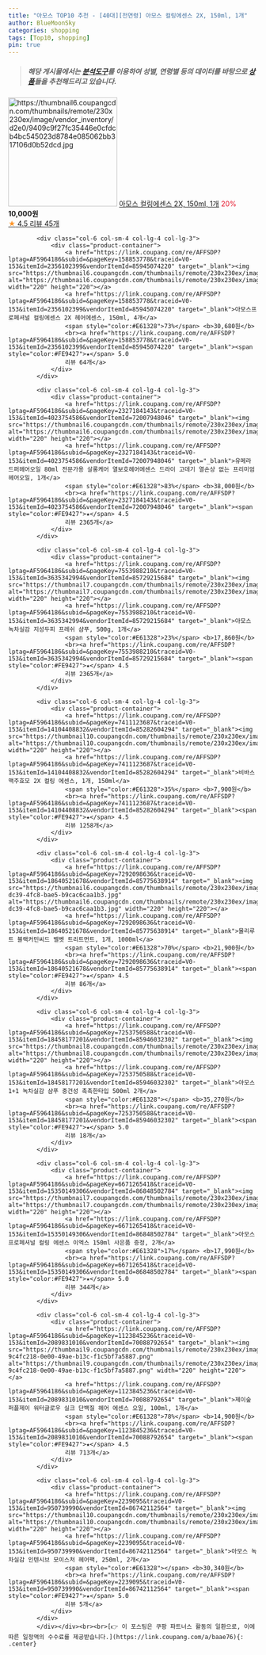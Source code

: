 ```yaml
---
title: "아모스 TOP10 추천 - [40대][전연령] 아모스 컬링에센스 2X, 150ml, 1개"
author: BlueMoonSky
categories: shopping
tags: [Top10, shopping]
pin: true
---
```


> ##### 해당 게시물에서는 [**분석도구**](https://itemscout.io/)를 이용하여 **성별**, **연령별** 등의 데이터를 바탕으로 [**상품**](https://link.coupang.com/a/baae76)들을 추천해드리고 있습니다.
<div class="container"><div class="row">
            <div class="col-6 col-sm-4 col-lg-4 col-lg-3">
                <div class="product-container">
                    <a href="https://link.coupang.com/re/AFFSDP?lptag=AF5964186&subid=&pageKey=158853778&traceid=V0-153&itemId=456491218&vendorItemId=85934687221" target="_blank"><img src="https://thumbnail6.coupangcdn.com/thumbnails/remote/230x230ex/image/vendor_inventory/d2e0/9409c9f27fc35446e0cfdcb4bc545023d8784e085062bb317106d0b52dcd.jpg" alt="https://thumbnail6.coupangcdn.com/thumbnails/remote/230x230ex/image/vendor_inventory/d2e0/9409c9f27fc35446e0cfdcb4bc545023d8784e085062bb317106d0b52dcd.jpg" width="220" height="220"></a>
                    <a href="https://link.coupang.com/re/AFFSDP?lptag=AF5964186&subid=&pageKey=158853778&traceid=V0-153&itemId=456491218&vendorItemId=85934687221" target="_blank">아모스 컬링에센스 2X, 150ml, 1개</a>
                    <span style="color:#E61328">20%</span> <b>10,000원</b>
                    <br><a href="https://link.coupang.com/re/AFFSDP?lptag=AF5964186&subid=&pageKey=158853778&traceid=V0-153&itemId=456491218&vendorItemId=85934687221" target="_blank"><span style="color:#FE9427">★</span> 4.5
                    리뷰 45개</a>
                </div>
            </div>
            
            <div class="col-6 col-sm-4 col-lg-4 col-lg-3">
                <div class="product-container">
                    <a href="https://link.coupang.com/re/AFFSDP?lptag=AF5964186&subid=&pageKey=158853778&traceid=V0-153&itemId=2356102399&vendorItemId=85945074220" target="_blank"><img src="https://thumbnail6.coupangcdn.com/thumbnails/remote/230x230ex/image/vendor_inventory/d2e0/9409c9f27fc35446e0cfdcb4bc545023d8784e085062bb317106d0b52dcd.jpg" alt="https://thumbnail6.coupangcdn.com/thumbnails/remote/230x230ex/image/vendor_inventory/d2e0/9409c9f27fc35446e0cfdcb4bc545023d8784e085062bb317106d0b52dcd.jpg" width="220" height="220"></a>
                    <a href="https://link.coupang.com/re/AFFSDP?lptag=AF5964186&subid=&pageKey=158853778&traceid=V0-153&itemId=2356102399&vendorItemId=85945074220" target="_blank">아모스프로페셔널 컬링에센스 2X 헤어에센스, 150ml, 4개</a>
                    <span style="color:#E61328">73%</span> <b>30,680원</b>
                    <br><a href="https://link.coupang.com/re/AFFSDP?lptag=AF5964186&subid=&pageKey=158853778&traceid=V0-153&itemId=2356102399&vendorItemId=85945074220" target="_blank"><span style="color:#FE9427">★</span> 5.0
                    리뷰 64개</a>
                </div>
            </div>
            
            <div class="col-6 col-sm-4 col-lg-4 col-lg-3">
                <div class="product-container">
                    <a href="https://link.coupang.com/re/AFFSDP?lptag=AF5964186&subid=&pageKey=2327184143&traceid=V0-153&itemId=4023754586&vendorItemId=72007948046" target="_blank"><img src="https://thumbnail6.coupangcdn.com/thumbnails/remote/230x230ex/image/vendor_inventory/61d5/185ea19d80c08cb64a352fc1c63ad034a295e875eec6f7884f083406d0c2.jpg" alt="https://thumbnail6.coupangcdn.com/thumbnails/remote/230x230ex/image/vendor_inventory/61d5/185ea19d80c08cb64a352fc1c63ad034a295e875eec6f7884f083406d0c2.jpg" width="220" height="220"></a>
                    <a href="https://link.coupang.com/re/AFFSDP?lptag=AF5964186&subid=&pageKey=2327184143&traceid=V0-153&itemId=4023754586&vendorItemId=72007948046" target="_blank">유메라 드퍼헤어오일 80ml 전문가용 살롱케어 열보호헤어에센스 드라이 고데기 열손상 없는 프리미엄 헤어오일, 1개</a>
                    <span style="color:#E61328">83%</span> <b>38,000원</b>
                    <br><a href="https://link.coupang.com/re/AFFSDP?lptag=AF5964186&subid=&pageKey=2327184143&traceid=V0-153&itemId=4023754586&vendorItemId=72007948046" target="_blank"><span style="color:#FE9427">★</span> 4.5
                    리뷰 2365개</a>
                </div>
            </div>
            
            <div class="col-6 col-sm-4 col-lg-4 col-lg-3">
                <div class="product-container">
                    <a href="https://link.coupang.com/re/AFFSDP?lptag=AF5964186&subid=&pageKey=7553988210&traceid=V0-153&itemId=3635342994&vendorItemId=85729215684" target="_blank"><img src="https://thumbnail7.coupangcdn.com/thumbnails/remote/230x230ex/image/vendor_inventory/1122/9773acec10e4dfa8744aab64152bcf87dcc95689fc29cb8e65d9ff853775.jpg" alt="https://thumbnail7.coupangcdn.com/thumbnails/remote/230x230ex/image/vendor_inventory/1122/9773acec10e4dfa8744aab64152bcf87dcc95689fc29cb8e65d9ff853775.jpg" width="220" height="220"></a>
                    <a href="https://link.coupang.com/re/AFFSDP?lptag=AF5964186&subid=&pageKey=7553988210&traceid=V0-153&itemId=3635342994&vendorItemId=85729215684" target="_blank">아모스 녹차실감 지성두피 프레쉬 샴푸, 500g, 1개</a>
                    <span style="color:#E61328">23%</span> <b>17,860원</b>
                    <br><a href="https://link.coupang.com/re/AFFSDP?lptag=AF5964186&subid=&pageKey=7553988210&traceid=V0-153&itemId=3635342994&vendorItemId=85729215684" target="_blank"><span style="color:#FE9427">★</span> 4.5
                    리뷰 2365개</a>
                </div>
            </div>
            
            <div class="col-6 col-sm-4 col-lg-4 col-lg-3">
                <div class="product-container">
                    <a href="https://link.coupang.com/re/AFFSDP?lptag=AF5964186&subid=&pageKey=7411123687&traceid=V0-153&itemId=14104408832&vendorItemId=85282604294" target="_blank"><img src="https://thumbnail10.coupangcdn.com/thumbnails/remote/230x230ex/image/vendor_inventory/f7af/bf0bf0bb9162a3106460e135da1a53f8f7eee8a7db150b1016584c952c31.jpg" alt="https://thumbnail10.coupangcdn.com/thumbnails/remote/230x230ex/image/vendor_inventory/f7af/bf0bf0bb9162a3106460e135da1a53f8f7eee8a7db150b1016584c952c31.jpg" width="220" height="220"></a>
                    <a href="https://link.coupang.com/re/AFFSDP?lptag=AF5964186&subid=&pageKey=7411123687&traceid=V0-153&itemId=14104408832&vendorItemId=85282604294" target="_blank">비바스 맥주효모 2X 컬링 에센스, 1개, 150ml</a>
                    <span style="color:#E61328">35%</span> <b>7,900원</b>
                    <br><a href="https://link.coupang.com/re/AFFSDP?lptag=AF5964186&subid=&pageKey=7411123687&traceid=V0-153&itemId=14104408832&vendorItemId=85282604294" target="_blank"><span style="color:#FE9427">★</span> 4.5
                    리뷰 1258개</a>
                </div>
            </div>
            
            <div class="col-6 col-sm-4 col-lg-4 col-lg-3">
                <div class="product-container">
                    <a href="https://link.coupang.com/re/AFFSDP?lptag=AF5964186&subid=&pageKey=7292098636&traceid=V0-153&itemId=18640521678&vendorItemId=85775638914" target="_blank"><img src="https://thumbnail6.coupangcdn.com/thumbnails/remote/230x230ex/image/retail/images/2023/04/25/10/2/7a8902d3-dc39-4fc8-bae5-b9cac6caa1b3.jpg" alt="https://thumbnail6.coupangcdn.com/thumbnails/remote/230x230ex/image/retail/images/2023/04/25/10/2/7a8902d3-dc39-4fc8-bae5-b9cac6caa1b3.jpg" width="220" height="220"></a>
                    <a href="https://link.coupang.com/re/AFFSDP?lptag=AF5964186&subid=&pageKey=7292098636&traceid=V0-153&itemId=18640521678&vendorItemId=85775638914" target="_blank">몰리루트 블랙커민씨드 벨벳 트리트먼트, 1개, 1000ml</a>
                    <span style="color:#E61328">70%</span> <b>21,900원</b>
                    <br><a href="https://link.coupang.com/re/AFFSDP?lptag=AF5964186&subid=&pageKey=7292098636&traceid=V0-153&itemId=18640521678&vendorItemId=85775638914" target="_blank"><span style="color:#FE9427">★</span> 4.5
                    리뷰 86개</a>
                </div>
            </div>
            
            <div class="col-6 col-sm-4 col-lg-4 col-lg-3">
                <div class="product-container">
                    <a href="https://link.coupang.com/re/AFFSDP?lptag=AF5964186&subid=&pageKey=7253750588&traceid=V0-153&itemId=18458177201&vendorItemId=85946032302" target="_blank"><img src="https://thumbnail8.coupangcdn.com/thumbnails/remote/230x230ex/image/vendor_inventory/d63b/d0466b8e7a53202459bccf6d0984114aa280a15ca2c944dc2514febbf13d.jpg" alt="https://thumbnail8.coupangcdn.com/thumbnails/remote/230x230ex/image/vendor_inventory/d63b/d0466b8e7a53202459bccf6d0984114aa280a15ca2c944dc2514febbf13d.jpg" width="220" height="220"></a>
                    <a href="https://link.coupang.com/re/AFFSDP?lptag=AF5964186&subid=&pageKey=7253750588&traceid=V0-153&itemId=18458177201&vendorItemId=85946032302" target="_blank">아모스1+1 녹차실감 샴푸 중건성 촉촉한타입 500ml 2개</a>
                    <span style="color:#E61328"></span> <b>35,270원</b>
                    <br><a href="https://link.coupang.com/re/AFFSDP?lptag=AF5964186&subid=&pageKey=7253750588&traceid=V0-153&itemId=18458177201&vendorItemId=85946032302" target="_blank"><span style="color:#FE9427">★</span> 5.0
                    리뷰 18개</a>
                </div>
            </div>
            
            <div class="col-6 col-sm-4 col-lg-4 col-lg-3">
                <div class="product-container">
                    <a href="https://link.coupang.com/re/AFFSDP?lptag=AF5964186&subid=&pageKey=6671265418&traceid=V0-153&itemId=15350149306&vendorItemId=86848502784" target="_blank"><img src="https://thumbnail7.coupangcdn.com/thumbnails/remote/230x230ex/image/vendor_inventory/b341/dd6bc25c623f6b0c3adb7220001e5a0d5d68248f14533c19704eead44eba.jpg" alt="https://thumbnail7.coupangcdn.com/thumbnails/remote/230x230ex/image/vendor_inventory/b341/dd6bc25c623f6b0c3adb7220001e5a0d5d68248f14533c19704eead44eba.jpg" width="220" height="220"></a>
                    <a href="https://link.coupang.com/re/AFFSDP?lptag=AF5964186&subid=&pageKey=6671265418&traceid=V0-153&itemId=15350149306&vendorItemId=86848502784" target="_blank">아모스 프로페셔널 컬링 에센스 이엑스 150ml 사은품 증정, 2개</a>
                    <span style="color:#E61328">17%</span> <b>17,990원</b>
                    <br><a href="https://link.coupang.com/re/AFFSDP?lptag=AF5964186&subid=&pageKey=6671265418&traceid=V0-153&itemId=15350149306&vendorItemId=86848502784" target="_blank"><span style="color:#FE9427">★</span> 5.0
                    리뷰 344개</a>
                </div>
            </div>
            
            <div class="col-6 col-sm-4 col-lg-4 col-lg-3">
                <div class="product-container">
                    <a href="https://link.coupang.com/re/AFFSDP?lptag=AF5964186&subid=&pageKey=1123845236&traceid=V0-153&itemId=2089831010&vendorItemId=70088792654" target="_blank"><img src="https://thumbnail9.coupangcdn.com/thumbnails/remote/230x230ex/image/retail/images/8400884543126683-9c4fc218-0e00-49ae-b13c-f1c5bf7a5887.png" alt="https://thumbnail9.coupangcdn.com/thumbnails/remote/230x230ex/image/retail/images/8400884543126683-9c4fc218-0e00-49ae-b13c-f1c5bf7a5887.png" width="220" height="220"></a>
                    <a href="https://link.coupang.com/re/AFFSDP?lptag=AF5964186&subid=&pageKey=1123845236&traceid=V0-153&itemId=2089831010&vendorItemId=70088792654" target="_blank">제이숲 퍼플제이 워터글로우 실크 단백질 헤어 에센스 오일, 100ml, 1개</a>
                    <span style="color:#E61328">78%</span> <b>14,900원</b>
                    <br><a href="https://link.coupang.com/re/AFFSDP?lptag=AF5964186&subid=&pageKey=1123845236&traceid=V0-153&itemId=2089831010&vendorItemId=70088792654" target="_blank"><span style="color:#FE9427">★</span> 4.5
                    리뷰 713개</a>
                </div>
            </div>
            
            <div class="col-6 col-sm-4 col-lg-4 col-lg-3">
                <div class="product-container">
                    <a href="https://link.coupang.com/re/AFFSDP?lptag=AF5964186&subid=&pageKey=2239095&traceid=V0-153&itemId=950739990&vendorItemId=86742112564" target="_blank"><img src="https://thumbnail10.coupangcdn.com/thumbnails/remote/230x230ex/image/vendor_inventory/c0bb/731978736994170563cc66f42545cccc7b442f7c0058c28144a92575f21c.jpg" alt="https://thumbnail10.coupangcdn.com/thumbnails/remote/230x230ex/image/vendor_inventory/c0bb/731978736994170563cc66f42545cccc7b442f7c0058c28144a92575f21c.jpg" width="220" height="220"></a>
                    <a href="https://link.coupang.com/re/AFFSDP?lptag=AF5964186&subid=&pageKey=2239095&traceid=V0-153&itemId=950739990&vendorItemId=86742112564" target="_blank">아모스 녹차실감 인텐시브 모이스처 헤어팩, 250ml, 2개</a>
                    <span style="color:#E61328"></span> <b>30,340원</b>
                    <br><a href="https://link.coupang.com/re/AFFSDP?lptag=AF5964186&subid=&pageKey=2239095&traceid=V0-153&itemId=950739990&vendorItemId=86742112564" target="_blank"><span style="color:#FE9427">★</span> 5.0
                    리뷰 5개</a>
                </div>
            </div>
            </div></div><br><br>[👉 이 포스팅은 쿠팡 파트너스 활동의 일환으로, 이에 따른 일정액의 수수료를 제공받습니다.](https://link.coupang.com/a/baae76){: .center}
